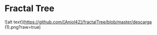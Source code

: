 # Fractal Tree
![alt text](https://github.com/[Aniol42]/fractalTree/blob/master/descarga (1).png?raw=true)
